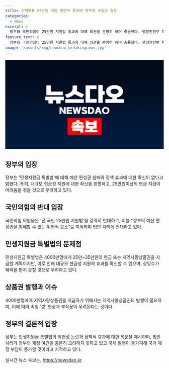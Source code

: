 ```yaml
---
title: 이재명표 25만원 지원 행안위 통과에 정부와 국힘당 갈등
categories:
  - News
excerpt: >
  정부와 국민의힘이 25만원 지원법 통과에 대해 의견을 분명히 하며 충돌했다. 행정안전부 차관은 정부가 정책 효과를 확신하지 못하고, 4000만명이 지원금을 받기 어렵다고 주장했다. 이에 국민의힘 의원들은 위헌적 요소와 예산 편성권 침해를 우려하며 반대했다. 논란이 계속되는 가운데 법안은 야당 단독으로 통과됐고, 고 차관은 국민들의 공감대가 형성되지 않았다며 안타깝게 생각했다.
feature_text: >
  정부와 국민의힘이 25만원 지원법 통과에 대해 의견을 분명히 하며 충돌했다. 행정안전부 차관은 정부가 정책 효과를 확신하지 못하고, 4000만명이 지원금을 받기 어렵다고 주장했다. 이에 국민의힘 의원들은 위헌적 요소와 예산 편성권 침해를 우려하며 반대했다. 논란이 계속되는 가운데 법안은 야당 단독으로 통과됐고, 고 차관은 국민들의 공감대가 형성되지 않았다며 안타깝게 생각했다.
image: '/assets/img/newsdao_breakingnews.jpg'
---
```


<p><img src="/assets/img/newsdao_breakingnews.jpg" alt="koreaapp 속보" /></p>

<h2 data-ke-size="size26">정부의 입장</h2>

<p data-ke-size="size16">정부는 '민생지원금 특별법'에 대해 예산 편성권 침해와 정책 효과에 대한 확신이 없다고 밝혔다. 특히, 대규모 현금성 지원에 대한 확신을 표명하고, 25만원이상의 현금 지급이 어려움을 겪을 것으로 우려하고 있다.</p>

<h2 data-ke-size="size26">국민의힘의 반대 입장</h2>

<p data-ke-size="size16">국민의힘 의원들은 '전 국민 25만원 지원법'을 강력히 반대하고, 이를 "정부의 예산 편성권을 침해할 수 있는 위헌적 요소"로 지적하며 법안 처리에 반대하고 있다.</p>

<h2 data-ke-size="size26">민생지원금 특별법의 문제점</h2>

<p data-ke-size="size16">민생지원금 특별법은 4000만명에게 25만~35만원의 현금 또는 지역사랑상품권을 지급할 계획이지만, 이로 인해 대규모 현금성 지원의 효과를 확신할 수 없으며, 상당수가 혜택을 받지 못할 것으로 우려하고 있다.</p>

<h2 data-ke-size="size26">상품권 발행과 이슈</h2>

<p data-ke-size="size16">4000만명에게 지역사랑상품권을 지급하기 위해서는 지역사랑상품권의 발행이 필요하며, 이에 따라 속칭 '깡' 현상과 부작용이 우려된다는 것이다.</p>

<h2 data-ke-size="size26">정부의 결론적 입장</h2>

<p data-ke-size="size16">정부는 민생지원금 특별법의 위헌성 논란과 정책적 효과에 대한 의문을 제시하며, 법안 처리가 정부의 재정 여건을 충분히 고려하지 못하고 있고 국채 발행이 불가피해 국가 재정 부담이 증가할 것이라고 지적하고 있다.</p>
실시간 뉴스 속보는, <a href="https://newsdao.kr" rel="dofollow">https://newsdao.kr</a>


